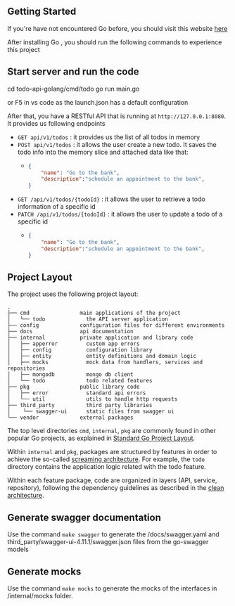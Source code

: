 ## Getting Started

If you're have not encountered Go before, you should visit this website <a target="_blank" href="https://golang.org/doc/install">here</a>

After installing Go , you should run the following commands to experience this project


## Start server and run the code
cd todo-api-golang/cmd/todo
go run main.go

or F5 in vs code as the launch.json has a default configuration

After that, you have a RESTful API that is running at `http://127.0.0.1:8080`. It provides us following endpoints
  - `GET api/v1/todos` : it provides us the list of all todos in memory
  - `POST api/v1/todos` : it allows the user create a new todo. It saves the todo info into the memory slice and attached data like that:
    - ```JSON
      {
          "name": "Go to the bank",
          "description":"schedule an appointment to the bank",
      }
      ```
  - `GET /api/v1/todos/{todoId}` : it allows the user to retrieve a todo information of a specific id
  - `PATCH /api/v1/todos/{todoId}` : it allows the user to update a todo of a specific id
    - ```JSON
      {
          "name": "Go to the bank",
          "description":"schedule an appointment to the bank",
      }
      ```

## Project Layout

The project uses the following project layout:
 
```
.
├── cmd                main applications of the project
│   └── todo             the API server application
├── config             configuration files for different environments
├── docs               api documentation
├── internal           private application and library code
│   ├── apperror         custom app errors
│   ├── config           configuration library
│   ├── entity           entity definitions and domain logic
│   ├── mocks            mock data from handlers, services and repositories
│   ├── mongodb          mongo db client  
│   └── todo             todo related features
├── pkg                public library code
│   ├── error            standard api errors
│   └── util             utils to handle http requests
├── third_party          third party libraries
│    └── swagger-ui      static files from swagger ui
└── vendor             external packages
```
The top level directories `cmd`, `internal`, `pkg` are commonly found in other popular Go projects, as explained in
[Standard Go Project Layout](https://github.com/golang-standards/project-layout).

Within `internal` and `pkg`, packages are structured by features in order to achieve the so-called
[screaming architecture](https://blog.cleancoder.com/uncle-bob/2011/09/30/Screaming-Architecture.html). For example, 
the `todo` directory contains the application logic related with the todo feature. 

Within each feature package, code are organized in layers (API, service, repository), following the dependency guidelines
as described in the [clean architecture](https://blog.cleancoder.com/uncle-bob/2012/08/13/the-clean-architecture.html).

## Generate swagger documentation

Use the command `make swagger` to generate the /docs/swagger.yaml and third_party/swagger-ui-4.11.1/swagger.json files from the go-swagger models

## Generate mocks
Use the command `make mocks` to generate the mocks of the interfaces in /internal/mocks folder.

## 
